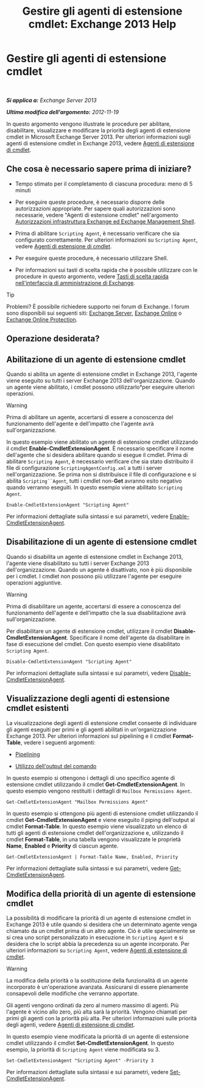 ﻿---
title: 'Gestire gli agenti di estensione cmdlet: Exchange 2013 Help'
TOCTitle: Gestire gli agenti di estensione cmdlet
ms:assetid: 9141b3cb-ad13-4415-be2f-aa89f91445f5
ms:mtpsurl: https://technet.microsoft.com/it-it/library/Dd298143(v=EXCHG.150)
ms:contentKeyID: 50555630
ms.date: 05/22/2018
mtps_version: v=EXCHG.150
ms.translationtype: MT
---

# Gestire gli agenti di estensione cmdlet

 

_**Si applica a:** Exchange Server 2013_

_**Ultima modifica dell'argomento:** 2012-11-19_

In questo argomento vengono illustrate le procedure per abilitare, disabilitare, visualizzare e modificare la priorità degli agenti di estensione cmdlet in Microsoft Exchange Server 2013. Per ulteriori informazioni sugli agenti di estensione cmdlet in Exchange 2013, vedere [Agenti di estensione di cmdlet](cmdlet-extension-agents-exchange-2013-help.md).

## Che cosa è necessario sapere prima di iniziare?

  - Tempo stimato per il completamento di ciascuna procedura: meno di 5 minuti

  - Per eseguire queste procedure, è necessario disporre delle autorizzazioni appropriate. Per sapere quali autorizzazioni sono necessarie, vedere "Agenti di estensione cmdlet" nell'argomento [Autorizzazioni infrastruttura Exchange ed Exchange Management Shell](exchange-and-shell-infrastructure-permissions-exchange-2013-help.md).

  - Prima di abilitare `Scripting Agent`, è necessario verificare che sia configurato correttamente. Per ulteriori informazioni su `Scripting Agent`, vedere [Agenti di estensione di cmdlet](cmdlet-extension-agents-exchange-2013-help.md).

  - Per eseguire queste procedure, è necessario utilizzare Shell.

  - Per informazioni sui tasti di scelta rapida che è possibile utilizzare con le procedure in questo argomento, vedere [Tasti di scelta rapida nell'interfaccia di amministrazione di Exchange](keyboard-shortcuts-in-the-exchange-admin-center-exchange-online-protection-help.md).


> [!TIP]
> Problemi? È possibile richiedere supporto nei forum di Exchange. I forum sono disponibili sui seguenti siti: <A href="https://go.microsoft.com/fwlink/p/?linkid=60612">Exchange Server</A>, <A href="https://go.microsoft.com/fwlink/p/?linkid=267542">Exchange Online</A> o <A href="https://go.microsoft.com/fwlink/p/?linkid=285351">Exchange Online Protection</A>.



## Operazione desiderata?

## Abilitazione di un agente di estensione cmdlet

Quando si abilita un agente di estensione cmdlet in Exchange 2013, l'agente viene eseguito su tutti i server Exchange 2013 dell'organizzazione. Quando un agente viene abilitato, i cmdlet possono utilizzarlo°per eseguire ulteriori operazioni.


> [!WARNING]
> Prima di abilitare un agente, accertarsi di essere a conoscenza del funzionamento dell'agente e dell'impatto che l'agente avrà sull'organizzazione.



In questo esempio viene abilitato un agente di estensione cmdlet utilizzando il cmdlet **Enable-CmdletExtensionAgent**. È necessario specificare il nome dell'agente che si desidera abilitare quando si esegue il cmdlet. Prima di abilitare `Scripting Agent`, è necessario verificare che sia stato distribuito il file di configurazione `ScriptingAgentConfig.xml` a tutti i server nell'organizzazione. Se prima non si distribuisce il file di configurazione e si abilita `Scripting``Agent`, tutti i cmdlet non-**Get** avranno esito negativo quando verranno eseguiti. In questo esempio viene abilitato `Scripting Agent`.

    Enable-CmdletExtensionAgent "Scripting Agent"

Per informazioni dettagliate sulla sintassi e sui parametri, vedere [Enable-CmdletExtensionAgent](https://technet.microsoft.com/it-it/library/dd335192\(v=exchg.150\)).

## Disabilitazione di un agente di estensione cmdlet

Quando si disabilita un agente di estensione cmdlet in Exchange 2013, l'agente viene disabilitato su tutti i server Exchange 2013 dell'organizzazione. Quando un agente è disattivato, non è più disponibile per i cmdlet. I cmdlet non possono più utilizzare l'agente per eseguire operazioni aggiuntive.


> [!WARNING]
> Prima di disabilitare un agente, accertarsi di essere a conoscenza del funzionamento dell'agente e dell'impatto che la sua disabilitazione avrà sull'organizzazione.



Per disabilitare un agente di estensione cmdlet, utilizzare il cmdlet **Disable-CmdletExtensionAgent**. Specificare il nome dell'agente da disabilitare in fase di esecuzione del cmdlet. Con questo esempio viene disabilitato `Scripting Agent`.

    Disable-CmdletExtensionAgent "Scripting Agent"

Per informazioni dettagliate sulla sintassi e sui parametri, vedere [Disable-CmdletExtensionAgent](https://technet.microsoft.com/it-it/library/dd298132\(v=exchg.150\)).

## Visualizzazione degli agenti di estensione cmdlet esistenti

La visualizzazione degli agenti di estensione cmdlet consente di individuare gli agenti eseguiti per primi e gli agenti abilitati in un'organizzazione Exchange 2013. Per ulteriori informazioni sul pipelining e il cmdlet **Format-Table**, vedere i seguenti argomenti:

  - [Pipelining](https://technet.microsoft.com/it-it/library/aa998260\(v=exchg.150\))

  - [Utilizzo dell'output del comando](working-with-command-output-exchange-2013-help.md)

In questo esempio si ottengono i dettagli di uno specifico agente di estensione cmdlet utilizzando il cmdlet **Get-CmdletExtensionAgent**. In questo esempio vengono restituiti i dettagli di `Mailbox Permissions Agent`.

    Get-CmdletExtensionAgent "Mailbox Permissions Agent"

In questo esempio si ottengono più agenti di estensione cmdlet utilizzando il cmdlet **Get-CmdletExtensionAgent** e viene eseguito il piping dell'output al cmdlet **Format-Table**. In questo esempio viene visualizzato un elenco di tutti gli agenti di estensione cmdlet dell'organizzazione e, utilizzando il cmdlet **Format-Table**, in una tabella vengono visualizzate le proprietà **Name**, **Enabled** e **Priority** di ciascun agente.

    Get-CmdletExtensionAgent | Format-Table Name, Enabled, Priority

Per informazioni dettagliate sulla sintassi e sui parametri, vedere [Get-CmdletExtensionAgent](https://technet.microsoft.com/it-it/library/dd297946\(v=exchg.150\)).

## Modifica della priorità di un agente di estensione cmdlet

La possibilità di modificare la priorità di un agente di estensione cmdlet in Exchange 2013 è utile quando si desidera che un determinato agente venga chiamato da un cmdlet prima di un altro agente. Ciò è utile specialmente se si crea uno script personalizzato in esecuzione in `Scripting Agent` e si desidera che lo script abbia la precedenza su un agente incorporato. Per ulteriori informazioni su `Scripting Agent`, vedere [Agenti di estensione di cmdlet](cmdlet-extension-agents-exchange-2013-help.md).


> [!WARNING]
> La modifica della priorità o la sostituzione della funzionalità di un agente incorporato è un'operazione avanzata. Assicurarsi di essere pienamente consapevoli delle modifiche che verranno apportate.



Gli agenti vengono ordinati da zero al numero massimo di agenti. Più l'agente è vicino allo zero, più alta sarà la priorità. Vengono chiamati per primi gli agenti con la priorità più alta. Per ulteriori informazioni sulle priorità degli agenti, vedere [Agenti di estensione di cmdlet](cmdlet-extension-agents-exchange-2013-help.md).

In questo esempio viene modificata la priorità di un agente di estensione cmdlet utilizzando il cmdlet **Set-CmdletExtensionAgent**. In questo esempio, la priorità di `Scripting Agent` viene modificata su 3.

    Set-CmdletExtensionAgent "Scripting Agent" -Priority 3

Per informazioni dettagliate sulla sintassi e sui parametri, vedere [Set-CmdletExtensionAgent](https://technet.microsoft.com/it-it/library/dd335175\(v=exchg.150\)).


